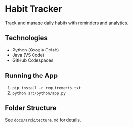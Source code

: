 # Habit Tracker

Track and manage daily habits with reminders and analytics.

## Technologies

- Python (Google Colab)
- Java (VS Code)
- GitHub Codespaces

## Running the App

1. `pip install -r requirements.txt`
2. `python src/python/app.py`

## Folder Structure

See `docs/architecture.md` for details.
